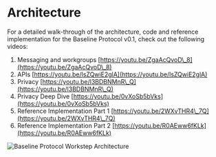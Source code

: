 # Architecture

For a detailed walk-through of the architecture, code and reference implementation for the Baseline Protocol v0.1, check out the following videos:

1. Messaging and workgroups [https://youtu.be/ZgaAcQvoD\_8](https://youtu.be/ZgaAcQvoD\_8)
2. APIs [https://youtu.be/lsZQwiE2glA](https://youtu.be/lsZQwiE2glA)
3. Privacy [https://youtu.be/l3BDBNMnR\_Q](https://youtu.be/l3BDBNMnR\_Q)
4. Privacy Deep Dive [https://youtu.be/0vXoSb5bVks](https://youtu.be/0vXoSb5bVks)
5. Reference Implementation Part 1 [https://youtu.be/2WXvTHR4\_7Q](https://youtu.be/2WXvTHR4\_7Q)
6. Reference Implementation Part 2 [https://youtu.be/R0AEww6fKLk](https://youtu.be/R0AEww6fKLk)

![Baseline Protocol Workstep Architecture](https://user-images.githubusercontent.com/161261/86484557-79504f00-bd24-11ea-8edb-d665cb55db20.png)
